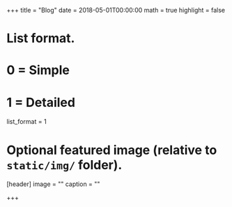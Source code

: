 +++
title = "Blog"
date = 2018-05-01T00:00:00
math = true
highlight = false

# List format.
#   0 = Simple
#   1 = Detailed
list_format = 1

# Optional featured image (relative to `static/img/` folder).
[header]
image = ""
caption = ""

+++